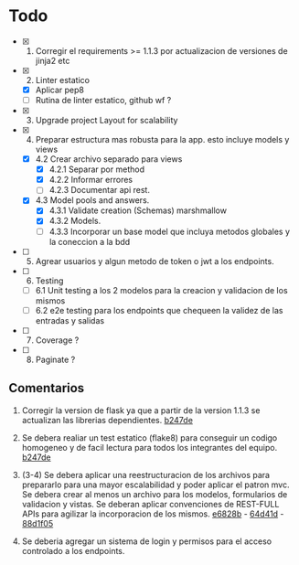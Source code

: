 # Todo

- [x] 1. Corregir el requirements >= 1.1.3 por actualizacion de versiones de jinja2 etc
- [x] 2. Linter estatico
  - [x] Aplicar pep8
  - [ ] Rutina de linter estatico, github wf ?
- [x] 3. Upgrade project Layout for scalability
- [x] 4. Preparar estructura mas robusta para la app. esto incluye models y views
  - [x] 4.2 Crear archivo separado para views
    - [x] 4.2.1 Separar por method
    - [x] 4.2.2 Informar errores
    - [ ] 4.2.3 Documentar api rest.
  - [x] 4.3 Model pools and answers.
    - [x] 4.3.1 Validate creation (Schemas) marshmallow
    - [x] 4.3.2 Models.
    - [ ] 4.3.3 Incorporar un base model que incluya metodos globales y la coneccion a la bdd
- [ ] 5. Agrear usuarios y algun metodo de token o jwt a los endpoints.
- [ ] 6. Testing
  - [ ] 6.1 Unit testing a los 2 modelos para la creacion y validacion de los mismos
  - [ ] 6.2 e2e testing para los endpoints que chequeen la validez de las entradas y salidas
- [ ] 7. Coverage ?
- [ ] 8. Paginate ?

## Comentarios

  1. Corregir la version de flask ya que a partir de la version 1.1.3 se actualizan las librerias dependientes.
  [b247de](https://github.com/frNNcs/tunubi-python-interview/commit/7ffd1bba7a6cfe9a889df67647e31362f15466c1)
  2. Se debera realiar un test estatico (flake8) para conseguir un codigo homogeneo y de facil lectura para todos los integrantes del equipo.
  [b247de](https://github.com/frNNcs/tunubi-python-interview/commit/b247de503b666058dcd1afec819916e14a45bed8)

  3. (3-4)  Se debera aplicar una reestructuracion de los archivos para prepararlo para una mayor escalabilidad y poder aplicar el patron mvc. Se debera crear al menos un archivo para los modelos, formularios de validacion y vistas. Se deberan aplicar convenciones de REST-FULL APIs para agilizar la incorporacion de los mismos.
  [e6828b](https://github.com/frNNcs/tunubi-python-interview/commit/e6828b6664c6ee240f037b522aaa3826f0f5c514) -
  [64d41d](https://github.com/frNNcs/tunubi-python-interview/commit/64d41dd9b9ad91fe25606f4607be28f26afae3ab) -
  [88d1f05](https://github.com/frNNcs/tunubi-python-interview/commit/88d1f059dcf961f0a15c4a7bc8a899156660deb3)
  6. Se deberia agregar un sistema de login y permisos para el acceso controlado a los endpoints.
